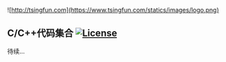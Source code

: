 ![http://tsingfun.com](https://www.tsingfun.com/statics/images/logo.png)
## C/C++代码集合  [![License](https://img.shields.io/badge/License-Apache%202.0-blue.svg)](https://opensource.org/licenses/Apache-2.0)

待续...
